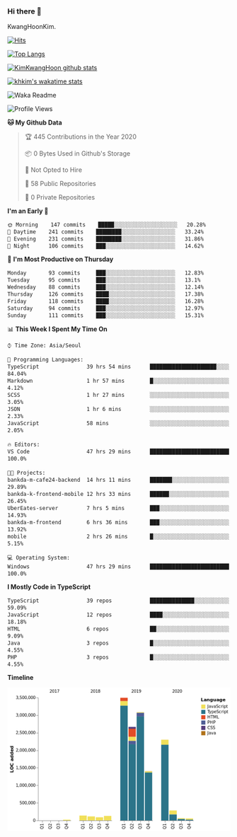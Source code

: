 ### Hi there 👋

KwangHoonKim.

[![Hits](https://hits.seeyoufarm.com/api/count/incr/badge.svg?url=https%3A%2F%2Fgithub.com%2Frhkdgns95)](https://hits.seeyoufarm.com)  

[![Top Langs](https://github-readme-stats.vercel.app/api/top-langs/?username=rhkdgns95&layout=compact)](https://github.com/anuraghazra/github-readme-stats)   

[![KimKwangHoon github stats](https://github-readme-stats.vercel.app/api?username=rhkdgns95&show_icons=true)](https://github.com/anuraghazra/github-readme-stats)  

[![khkim's wakatime stats](https://github-readme-stats.vercel.app/api/wakatime?username=rhkdgns95)](https://github.com/anuraghazra/github-readme-stats)

<!--
**rhkdgns95/rhkdgns95** is a ✨ _special_ ✨ repository because its `README.md` (this file) appears on your GitHub profile.

Here are some ideas to get you started:

- 🔭 I’m currently working on ...
- 🌱 I’m currently learning ...
- 👯 I’m looking to collaborate on ...
- 🤔 I’m looking for help with ...
- 💬 Ask me about ...
- 📫 How to reach me: ...
- 😄 Pronouns: ...
- ⚡ Fun fact: ...
-->



![Waka Readme](https://github.com/rhkdgns95/rhkdgns95/workflows/Waka%20Readme/badge.svg)
<!--START_SECTION:waka-->
![Profile Views](http://img.shields.io/badge/Profile%20Views-3-blue)

**🐱 My Github Data** 

> 🏆 445 Contributions in the Year 2020
 > 
> 📦 0 Bytes Used in Github's Storage 
 > 
> 🚫 Not Opted to Hire
 > 
> 📜 58 Public Repositories 
 > 
> 🔑 0 Private Repositories  
 > 
**I'm an Early 🐤** 

```text
🌞 Morning    147 commits    █████░░░░░░░░░░░░░░░░░░░░   20.28% 
🌆 Daytime    241 commits    ████████░░░░░░░░░░░░░░░░░   33.24% 
🌃 Evening    231 commits    ████████░░░░░░░░░░░░░░░░░   31.86% 
🌙 Night      106 commits    ███░░░░░░░░░░░░░░░░░░░░░░   14.62%

```
📅 **I'm Most Productive on Thursday** 

```text
Monday       93 commits     ███░░░░░░░░░░░░░░░░░░░░░░   12.83% 
Tuesday      95 commits     ███░░░░░░░░░░░░░░░░░░░░░░   13.1% 
Wednesday    88 commits     ███░░░░░░░░░░░░░░░░░░░░░░   12.14% 
Thursday     126 commits    ████░░░░░░░░░░░░░░░░░░░░░   17.38% 
Friday       118 commits    ████░░░░░░░░░░░░░░░░░░░░░   16.28% 
Saturday     94 commits     ███░░░░░░░░░░░░░░░░░░░░░░   12.97% 
Sunday       111 commits    ███░░░░░░░░░░░░░░░░░░░░░░   15.31%

```


📊 **This Week I Spent My Time On** 

```text
⌚︎ Time Zone: Asia/Seoul

💬 Programming Languages: 
TypeScript               39 hrs 54 mins      █████████████████████░░░░   84.04% 
Markdown                 1 hr 57 mins        █░░░░░░░░░░░░░░░░░░░░░░░░   4.12% 
SCSS                     1 hr 27 mins        ░░░░░░░░░░░░░░░░░░░░░░░░░   3.05% 
JSON                     1 hr 6 mins         ░░░░░░░░░░░░░░░░░░░░░░░░░   2.33% 
JavaScript               58 mins             ░░░░░░░░░░░░░░░░░░░░░░░░░   2.05%

🔥 Editors: 
VS Code                  47 hrs 29 mins      █████████████████████████   100.0%

🐱‍💻 Projects: 
bankda-m-cafe24-backend  14 hrs 11 mins      ███████░░░░░░░░░░░░░░░░░░   29.89% 
bankda-k-frontend-mobile 12 hrs 33 mins      ██████░░░░░░░░░░░░░░░░░░░   26.45% 
UberEates-server         7 hrs 5 mins        ███░░░░░░░░░░░░░░░░░░░░░░   14.93% 
bankda-m-frontend        6 hrs 36 mins       ███░░░░░░░░░░░░░░░░░░░░░░   13.92% 
mobile                   2 hrs 26 mins       █░░░░░░░░░░░░░░░░░░░░░░░░   5.15%

💻 Operating System: 
Windows                  47 hrs 29 mins      █████████████████████████   100.0%

```

**I Mostly Code in TypeScript** 

```text
TypeScript               39 repos            ██████████████░░░░░░░░░░░   59.09% 
JavaScript               12 repos            ████░░░░░░░░░░░░░░░░░░░░░   18.18% 
HTML                     6 repos             ██░░░░░░░░░░░░░░░░░░░░░░░   9.09% 
Java                     3 repos             █░░░░░░░░░░░░░░░░░░░░░░░░   4.55% 
PHP                      3 repos             █░░░░░░░░░░░░░░░░░░░░░░░░   4.55%

```


**Timeline**

![Chart not found](https://raw.githubusercontent.com/rhkdgns95/rhkdgns95/master/charts/bar_graph.png) 


<!--END_SECTION:waka-->
